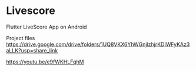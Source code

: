# Livescore

Flutter LiveScore App on Android

Project files
https://drive.google.com/drive/folders/1UQ8VKX6YhWGnjlzhjrKDIWFyKAz3aLLK?usp=share_link

https://youtu.be/e9fWKHLFqhM

